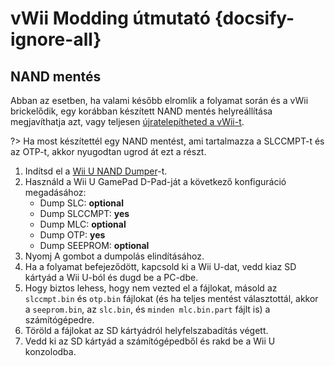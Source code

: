 # vWii Modding útmutató {docsify-ignore-all}

## NAND mentés

Abban az esetben, ha valami később elromlik a folyamat során és a vWii brickelődik, egy korábban készített NAND mentés helyreállítása megjavíthatja azt, vagy teljesen [újratelepítheted a vWii-t](http://wiiu.hacks.guide/#/recover-vwii-ioses-channels).

?> Ha most készítettél egy NAND mentést, ami tartalmazza a SLCCMPT-t és az OTP-t, akkor nyugodtan ugrod át ezt a részt.

1. Indítsd el a [Wii U NAND Dumper](browser-exploit)-t.
2. Használd a Wii U GamePad D-Pad-ját a következő konfiguráció megadásához:
   - Dump SLC: **optional**
   - Dump SLCCMPT: **yes**
   - Dump MLC: **optional**
   - Dump OTP: **yes**
   - Dump SEEPROM: **optional**
3. Nyomj A gombot a dumpolás elindításához.
4. Ha a folyamat befejeződött, kapcsold ki a Wii U-dat, vedd kiaz SD kártyád a Wii U-ból és dugd be a PC-dbe.
5. Hogy biztos lehess, hogy nem vezted el a fájlokat, másold az `slccmpt.bin` és `otp.bin` fájlokat (és ha teljes mentést választottál, akkor a `seeprom.bin`, az `slc.bin`, és `minden mlc.bin.part` fájlt is) a számítógépedre.
6. Töröld a fájlokat az SD kártyádról helyfelszabadítás végett.
7. Vedd ki az SD kártyád a számítógépedből és rakd be a Wii U konzolodba.
